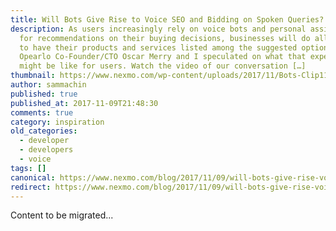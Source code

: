 ```yaml
---
title: Will Bots Give Rise to Voice SEO and Bidding on Spoken Queries?
description: As users increasingly rely on voice bots and personal assistants
  for recommendations on their buying decisions, businesses will do all they can
  to have their products and services listed among the suggested options.
  Opearlo Co-Founder/CTO Oscar Merry and I speculated on what that experience
  might be like for users. Watch the video of our conversation […]
thumbnail: https://www.nexmo.com/wp-content/uploads/2017/11/Bots-Clip11_800x300.jpg
author: sammachin
published: true
published_at: 2017-11-09T21:48:30
comments: true
category: inspiration
old_categories:
  - developer
  - developers
  - voice
tags: []
canonical: https://www.nexmo.com/blog/2017/11/09/will-bots-give-rise-voice-seo-bidding-spoken-queries
redirect: https://www.nexmo.com/blog/2017/11/09/will-bots-give-rise-voice-seo-bidding-spoken-queries
---
```

Content to be migrated...